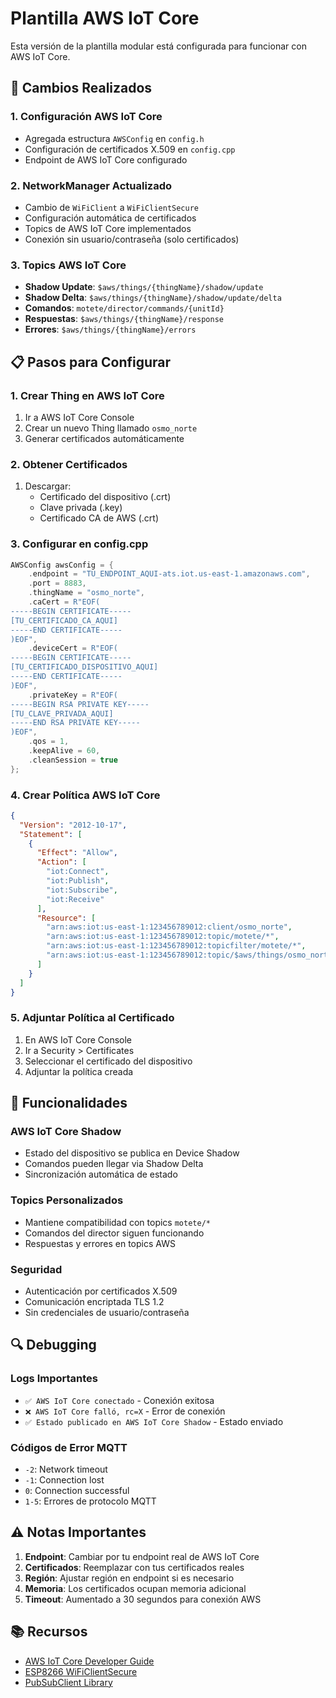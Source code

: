 # Plantilla AWS IoT Core

Esta versión de la plantilla modular está configurada para funcionar con AWS IoT Core.

## 🔧 Cambios Realizados

### 1. **Configuración AWS IoT Core**
- Agregada estructura `AWSConfig` en `config.h`
- Configuración de certificados X.509 en `config.cpp`
- Endpoint de AWS IoT Core configurado

### 2. **NetworkManager Actualizado**
- Cambio de `WiFiClient` a `WiFiClientSecure`
- Configuración automática de certificados
- Topics de AWS IoT Core implementados
- Conexión sin usuario/contraseña (solo certificados)

### 3. **Topics AWS IoT Core**
- **Shadow Update**: `$aws/things/{thingName}/shadow/update`
- **Shadow Delta**: `$aws/things/{thingName}/shadow/update/delta`
- **Comandos**: `motete/director/commands/{unitId}`
- **Respuestas**: `$aws/things/{thingName}/response`
- **Errores**: `$aws/things/{thingName}/errors`

## 📋 Pasos para Configurar

### 1. **Crear Thing en AWS IoT Core**
1. Ir a AWS IoT Core Console
2. Crear un nuevo Thing llamado `osmo_norte`
3. Generar certificados automáticamente

### 2. **Obtener Certificados**
1. Descargar:
   - Certificado del dispositivo (.crt)
   - Clave privada (.key)
   - Certificado CA de AWS (.crt)

### 3. **Configurar en config.cpp**
```cpp
AWSConfig awsConfig = {
    .endpoint = "TU_ENDPOINT_AQUI-ats.iot.us-east-1.amazonaws.com",
    .port = 8883,
    .thingName = "osmo_norte",
    .caCert = R"EOF(
-----BEGIN CERTIFICATE-----
[TU_CERTIFICADO_CA_AQUI]
-----END CERTIFICATE-----
)EOF",
    .deviceCert = R"EOF(
-----BEGIN CERTIFICATE-----
[TU_CERTIFICADO_DISPOSITIVO_AQUI]
-----END CERTIFICATE-----
)EOF",
    .privateKey = R"EOF(
-----BEGIN RSA PRIVATE KEY-----
[TU_CLAVE_PRIVADA_AQUI]
-----END RSA PRIVATE KEY-----
)EOF",
    .qos = 1,
    .keepAlive = 60,
    .cleanSession = true
};
```

### 4. **Crear Política AWS IoT Core**
```json
{
  "Version": "2012-10-17",
  "Statement": [
    {
      "Effect": "Allow",
      "Action": [
        "iot:Connect",
        "iot:Publish",
        "iot:Subscribe",
        "iot:Receive"
      ],
      "Resource": [
        "arn:aws:iot:us-east-1:123456789012:client/osmo_norte",
        "arn:aws:iot:us-east-1:123456789012:topic/motete/*",
        "arn:aws:iot:us-east-1:123456789012:topicfilter/motete/*",
        "arn:aws:iot:us-east-1:123456789012:topic/$aws/things/osmo_norte/*"
      ]
    }
  ]
}
```

### 5. **Adjuntar Política al Certificado**
1. En AWS IoT Core Console
2. Ir a Security > Certificates
3. Seleccionar el certificado del dispositivo
4. Adjuntar la política creada

## 🚀 Funcionalidades

### **AWS IoT Core Shadow**
- Estado del dispositivo se publica en Device Shadow
- Comandos pueden llegar via Shadow Delta
- Sincronización automática de estado

### **Topics Personalizados**
- Mantiene compatibilidad con topics `motete/*`
- Comandos del director siguen funcionando
- Respuestas y errores en topics AWS

### **Seguridad**
- Autenticación por certificados X.509
- Comunicación encriptada TLS 1.2
- Sin credenciales de usuario/contraseña

## 🔍 Debugging

### **Logs Importantes**
- `✅ AWS IoT Core conectado` - Conexión exitosa
- `❌ AWS IoT Core falló, rc=X` - Error de conexión
- `✅ Estado publicado en AWS IoT Core Shadow` - Estado enviado

### **Códigos de Error MQTT**
- `-2`: Network timeout
- `-1`: Connection lost
- `0`: Connection successful
- `1-5`: Errores de protocolo MQTT

## ⚠️ Notas Importantes

1. **Endpoint**: Cambiar por tu endpoint real de AWS IoT Core
2. **Certificados**: Reemplazar con tus certificados reales
3. **Región**: Ajustar región en endpoint si es necesario
4. **Memoria**: Los certificados ocupan memoria adicional
5. **Timeout**: Aumentado a 30 segundos para conexión AWS

## 📚 Recursos

- [AWS IoT Core Developer Guide](https://docs.aws.amazon.com/iot/latest/developerguide/)
- [ESP8266 WiFiClientSecure](https://arduino-esp8266.readthedocs.io/en/latest/esp8266wifi/readme.html)
- [PubSubClient Library](https://github.com/knolleary/pubsubclient)
